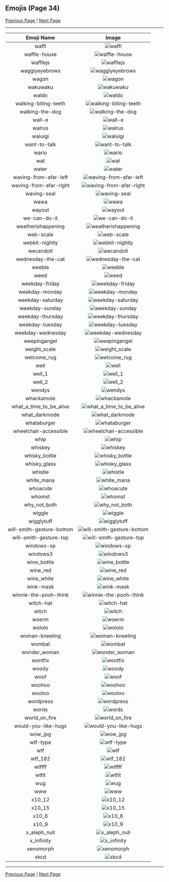 
## Emojis (Page 34)

[Previous Page](/docs/lgbtintech/page-t-0033.md)
  | [Next Page](/docs/lgbtintech/page-x-0035.md)

<hr />

|Emoji Name|Image|
| :-: | :-: |
|waffl| ![waffl](/emojis/lgbtintech/waffl.png)|
|waffle-house| ![waffle-house](/emojis/lgbtintech/waffle-house.jpg)|
|wafflejs| ![wafflejs](/emojis/lgbtintech/wafflejs.png)|
|wagglyeyebrows| ![wagglyeyebrows](/emojis/lgbtintech/wagglyeyebrows.gif)|
|wagon| ![wagon](/emojis/lgbtintech/wagon.png)|
|wakuwaku| ![wakuwaku](/emojis/lgbtintech/wakuwaku.png)|
|waldo| ![waldo](/emojis/lgbtintech/waldo.png)|
|walking-biting-teeth| ![walking-biting-teeth](/emojis/lgbtintech/walking-biting-teeth.gif)|
|walking-the-dog| ![walking-the-dog](/emojis/lgbtintech/walking-the-dog.png)|
|wall-e| ![wall-e](/emojis/lgbtintech/wall-e.png)|
|walrus| ![walrus](/emojis/lgbtintech/walrus.png)|
|waluigi| ![waluigi](/emojis/lgbtintech/waluigi.png)|
|want-to-talk| ![want-to-talk](/emojis/lgbtintech/want-to-talk.png)|
|wario| ![wario](/emojis/lgbtintech/wario.png)|
|wat| ![wat](/emojis/lgbtintech/wat.png)|
|water| ![water](/emojis/lgbtintech/water.png)|
|waving-from-afar-left| ![waving-from-afar-left](/emojis/lgbtintech/waving-from-afar-left.png)|
|waving-from-afar-right| ![waving-from-afar-right](/emojis/lgbtintech/waving-from-afar-right.png)|
|waving-seal| ![waving-seal](/emojis/lgbtintech/waving-seal.png)|
|wawa| ![wawa](/emojis/lgbtintech/wawa.png)|
|wayout| ![wayout](/emojis/lgbtintech/wayout.png)|
|we-can-do-it| ![we-can-do-it](/emojis/lgbtintech/we-can-do-it.png)|
|weatherishappening| ![weatherishappening](/emojis/lgbtintech/weatherishappening.png)|
|web-scale| ![web-scale](/emojis/lgbtintech/web-scale.jpg)|
|webkit-nightly| ![webkit-nightly](/emojis/lgbtintech/webkit-nightly.png)|
|wecandoit| ![wecandoit](/emojis/lgbtintech/wecandoit.jpg)|
|wednesday-the-cat| ![wednesday-the-cat](/emojis/lgbtintech/wednesday-the-cat.png)|
|weeble| ![weeble](/emojis/lgbtintech/weeble.jpg)|
|weed| ![weed](/emojis/lgbtintech/weed.png)|
|weekday-friday| ![weekday-friday](/emojis/lgbtintech/weekday-friday.png)|
|weekday-monday| ![weekday-monday](/emojis/lgbtintech/weekday-monday.png)|
|weekday-saturday| ![weekday-saturday](/emojis/lgbtintech/weekday-saturday.png)|
|weekday-sunday| ![weekday-sunday](/emojis/lgbtintech/weekday-sunday.png)|
|weekday-thursday| ![weekday-thursday](/emojis/lgbtintech/weekday-thursday.png)|
|weekday-tuesday| ![weekday-tuesday](/emojis/lgbtintech/weekday-tuesday.png)|
|weekday-wednesday| ![weekday-wednesday](/emojis/lgbtintech/weekday-wednesday.png)|
|weepingangel| ![weepingangel](/emojis/lgbtintech/weepingangel.png)|
|weight_scale| ![weight_scale](/emojis/lgbtintech/weight_scale.png)|
|welcome_rug| ![welcome_rug](/emojis/lgbtintech/welcome_rug.png)|
|well| ![well](/emojis/lgbtintech/well.png)|
|well_1| ![well_1](/emojis/lgbtintech/well_1.png)|
|well_2| ![well_2](/emojis/lgbtintech/well_2.png)|
|wendys| ![wendys](/emojis/lgbtintech/wendys.png)|
|whackamole| ![whackamole](/emojis/lgbtintech/whackamole.gif)|
|what_a_time_to_be_alive| ![what_a_time_to_be_alive](/emojis/lgbtintech/what_a_time_to_be_alive.png)|
|what_darkmode| ![what_darkmode](/emojis/lgbtintech/what_darkmode.png)|
|whataburger| ![whataburger](/emojis/lgbtintech/whataburger.png)|
|wheelchair-accessible| ![wheelchair-accessible](/emojis/lgbtintech/wheelchair-accessible.png)|
|whip| ![whip](/emojis/lgbtintech/whip.png)|
|whiskey| ![whiskey](/emojis/lgbtintech/whiskey.png)|
|whisky_bottle| ![whisky_bottle](/emojis/lgbtintech/whisky_bottle.png)|
|whisky_glass| ![whisky_glass](/emojis/lgbtintech/whisky_glass.png)|
|whistle| ![whistle](/emojis/lgbtintech/whistle.png)|
|white_mana| ![white_mana](/emojis/lgbtintech/white_mana.png)|
|whoacute| ![whoacute](/emojis/lgbtintech/whoacute.gif)|
|whomst| ![whomst](/emojis/lgbtintech/whomst.png)|
|why_not_both| ![why_not_both](/emojis/lgbtintech/why_not_both.jpg)|
|wiggle| ![wiggle](/emojis/lgbtintech/wiggle.gif)|
|wigglytuff| ![wigglytuff](/emojis/lgbtintech/wigglytuff.png)|
|will-smith-gesture-bottom| ![will-smith-gesture-bottom](/emojis/lgbtintech/will-smith-gesture-bottom.png)|
|will-smith-gesture-top| ![will-smith-gesture-top](/emojis/lgbtintech/will-smith-gesture-top.png)|
|windows-xp| ![windows-xp](/emojis/lgbtintech/windows-xp.png)|
|windows3| ![windows3](/emojis/lgbtintech/windows3.png)|
|wine_bottle| ![wine_bottle](/emojis/lgbtintech/wine_bottle.png)|
|wine_red| ![wine_red](/emojis/lgbtintech/wine_red.png)|
|wine_white| ![wine_white](/emojis/lgbtintech/wine_white.png)|
|wink-mask| ![wink-mask](/emojis/lgbtintech/wink-mask.png)|
|winnie-the-pooh-think| ![winnie-the-pooh-think](/emojis/lgbtintech/winnie-the-pooh-think.gif)|
|witch-hat| ![witch-hat](/emojis/lgbtintech/witch-hat.png)|
|witch| ![witch](/emojis/lgbtintech/witch.png)|
|woerm| ![woerm](/emojis/lgbtintech/woerm.png)|
|wololo| ![wololo](/emojis/lgbtintech/wololo.png)|
|woman-kneeling| ![woman-kneeling](/emojis/lgbtintech/woman-kneeling.png)|
|wombat| ![wombat](/emojis/lgbtintech/wombat.png)|
|wonder_woman| ![wonder_woman](/emojis/lgbtintech/wonder_woman.png)|
|wontfix| ![wontfix](/emojis/lgbtintech/wontfix.png)|
|woody| ![woody](/emojis/lgbtintech/woody.jpg)|
|woof| ![woof](/emojis/lgbtintech/woof.png)|
|woohoo| ![woohoo](/emojis/lgbtintech/woohoo.gif)|
|wooloo| ![wooloo](/emojis/lgbtintech/wooloo.gif)|
|wordpress| ![wordpress](/emojis/lgbtintech/wordpress.png)|
|words| ![words](/emojis/lgbtintech/words.gif)|
|world_on_fire| ![world_on_fire](/emojis/lgbtintech/world_on_fire.png)|
|would-you-like-hugs| ![would-you-like-hugs](/emojis/lgbtintech/would-you-like-hugs.png)|
|wow_jpg| ![wow_jpg](/emojis/lgbtintech/wow_jpg.jpg)|
|wtf-type| ![wtf-type](/emojis/lgbtintech/wtf-type.png)|
|wtf| ![wtf](/emojis/lgbtintech/wtf.jpg)|
|wtf_182| ![wtf_182](/emojis/lgbtintech/wtf_182.gif)|
|wtffff| ![wtffff](/emojis/lgbtintech/wtffff.png)|
|wtfit| ![wtfit](/emojis/lgbtintech/wtfit.gif)|
|wug| ![wug](/emojis/lgbtintech/wug.png)|
|www| ![www](/emojis/lgbtintech/www.png)|
|x10_12| ![x10_12](/emojis/lgbtintech/x10_12.png)|
|x10_15| ![x10_15](/emojis/lgbtintech/x10_15.png)|
|x10_6| ![x10_6](/emojis/lgbtintech/x10_6.png)|
|x10_9| ![x10_9](/emojis/lgbtintech/x10_9.png)|
|x_aleph_null| ![x_aleph_null](/emojis/lgbtintech/x_aleph_null.png)|
|x_infinity| ![x_infinity](/emojis/lgbtintech/x_infinity.png)|
|xenomorph| ![xenomorph](/emojis/lgbtintech/xenomorph.png)|
|xkcd| ![xkcd](/emojis/lgbtintech/xkcd.png)|

<hr/>

[Previous Page](/docs/lgbtintech/page-t-0033.md)
  | [Next Page](/docs/lgbtintech/page-x-0035.md)